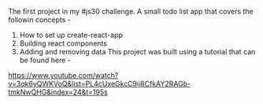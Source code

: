 The first project in my #js30 challenge. A small todo list app that covers the followin concepts -

1. How to set up create-react-app
2. Building react components
3. Adding and removing data 
This project was built using a tutorial that can be found here -

https://www.youtube.com/watch?v=3qk6yQWKVoQ&list=PL4cUxeGkcC9ij8CfkAY2RAGb-tmkNwQHG&index=24&t=195s